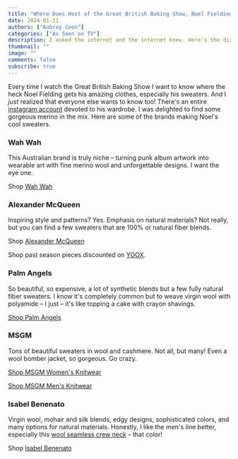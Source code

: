```yaml
---
title: "Where Does Host of the Great British Baking Show, Noel Fielding, Get His Amazing Sweaters??"
date: 2024-01-11
authors: ["Aubrey Coon"]
categories: ["As Seen on TV"]
description: I asked the internet and the internet knew. Here's the distilled version – the natural fiber options.
thumbnail: ""
image: ""
comments: false
subscribe: true
---
```


Every time I watch the Great British Baking Show I want to know where the heck Noel Fielding gets his amazing clothes, especially his sweaters. And I *just* realized that everyone else wants to know too! There's an entire [instagram account](https://www.instagram.com/noel.fieldings.wardrobe/) devoted to his wardrobe. I was delighted to find some gorgeous merino in the mix. Here are some of the brands making Noel's cool sweaters. 

### Wah Wah

This Australian brand is truly niche – turning punk album artwork into wearable art with fine merino wool and unforgettable designs. I want the eye one. 

<i class="fa-solid fa-arrow-right"></i> Shop [Wah Wah](https://wahwahaustralia.com) 

### Alexander McQueen

Inspiring style and patterns? Yes. Emphasis on natural materials? Not really, but you can find a few sweaters that are 100% or natural fiber blends. 

<i class="fa-solid fa-arrow-right"></i> Shop [Alexander McQueen](https://www.alexandermcqueen.com) 

<i class="fa-solid fa-arrow-right"></i> Shop past season pieces discounted on [YOOX](https://yoox.com).

### Palm Angels

So beautiful, so expensive, a lot of synthetic blends but a few fully natural fiber sweaters. I know it's completely common but to weave virgin wool with polyamide – I just –  it's like topping a cake with crayon shavings. 

<i class="fa-solid fa-arrow-right"></i> [Shop Palm Angels](https://www.palmangels.com/en-us/)

### MSGM

Tons of beautiful sweaters in wool and cashmere. Not all, but many! Even a wool bomber jacket, so gorgeous. Go crazy. 

<i class="fa-solid fa-arrow-right"></i> [Shop MSGM Women's Knitwear](https://www.shop-msgm.com/en-us/collections/women-ready-to-wear-knitwear)

<i class="fa-solid fa-arrow-right"></i> [Shop MSGM Men's Knitwear](https://www.shop-msgm.com/en-us/collections/men-ready-to-wear-knitwear)

### Isabel Benenato

Virgin wool, mohair and silk blends, edgy designs, sophisticated colors, and many options for natural materials. Honestly, I like the men's line better, especially this [wool seamless crew neck](https://www.isabelbenenato.com/shop/product/843) – that color!

<i class="fa-solid fa-arrow-right"></i> Shop [Isabel Benenato](https://www.isabelbenenato.com/shop/)  
